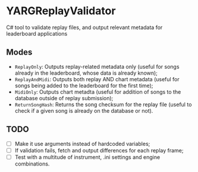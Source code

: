 # YARGReplayValidator

C# tool to validate replay files, and output relevant metadata for leaderboard applications

## Modes

- `ReplayOnly`: Outputs replay-related metadata only (useful for songs already in the leaderboard, whose data is already known);
- `ReplayAndMidi`: Outputs both replay AND chart metadata (useful for songs being added to the leaderboard for the first time);
- `MidiOnly`: Outputs chart metadta (useful for addition of songs to the database outside of replay submission);
- `ReturnSongHash`: Returns the song checksum for the replay file (useful to check if a given song is already on the database or not).

## TODO

- [ ] Make it use arguments instead of hardcoded variables;
- [ ] If validation fails, fetch and output differences for each replay frame;
- [ ] Test with a multitude of instrument, .ini settings and engine combinations.